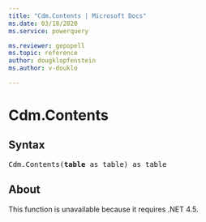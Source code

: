 ```yaml
---
title: "Cdm.Contents | Microsoft Docs"
ms.date: 03/18/2020
ms.service: powerquery

ms.reviewer: gepopell
ms.topic: reference
author: dougklopfenstein
ms.author: v-douklo

---
```

# Cdm.Contents

## Syntax

<pre>
Cdm.Contents(<b>table</b> as table) as table 
</pre>

## About

This function is unavailable because it requires .NET 4.5.
